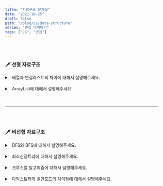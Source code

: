```yaml
---
title: "자료구조 문제집"
date: "2021-10-25"
draft: false
path: "/blog/cs/data-structure"
series: "면접 대비하기"
tags: ["CS", "면접"]
---
```


<br>
<br>

### 🗡 선형 자료구조

<details>
<summary>&nbsp; 배열과 연결리스트의 차이에 대해서 설명해주세요.</summary>
<p>

- 메모리에 빗대어 설명
- 랜덤 액세스

</p>
</details>

<br>

<details>
<summary>&nbsp; ArrayList에 대해서 설명해주세요.</summary>
<p>

- 동적할당, resize

</p>
</details>

<br>
<br>

---

<br>
<br>

### 🗡 비선형 자료구조

<details>
<summary>&nbsp; DFS와 BFS에 대해서 설명해주세요.</summary>
<p>

- 깊이-재귀-스택, 너비-큐
- O(V + E)

</p>
</details>

<br>

<details>
<summary>&nbsp; 최소신장트리에 대해서 설명해주세요.</summary>
<p>

- 최소 간선
- 트리가 아니라 그래프에서, 사이클 X

</p>
</details>

<br>

<details>
<summary>&nbsp; 크루스칼 알고리즘에 대해서 설명해주세요.</summary>
<p>

- Union Find?

</p>
</details>

<br>

<details>
<summary>&nbsp; 다익스트라와 밸만포드의 차이점에 대해서 설명해주세요.</summary>
<p>

- O(ElogE), O(E^2)

</p>
</details>

<br>

<br>

